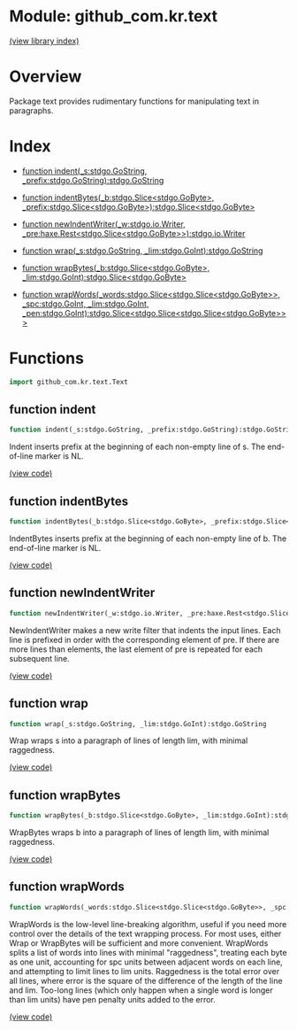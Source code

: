 # Module: github\_com.kr.text


[(view library index)](../../../golibs.md)


# Overview


Package text provides rudimentary functions for manipulating text in paragraphs. 


# Index


- [function indent\(\_s:stdgo.GoString, \_prefix:stdgo.GoString\):stdgo.GoString](<#function-indent>)

- [function indentBytes\(\_b:stdgo.Slice\<stdgo.GoByte\>, \_prefix:stdgo.Slice\<stdgo.GoByte\>\):stdgo.Slice\<stdgo.GoByte\>](<#function-indentbytes>)

- [function newIndentWriter\(\_w:stdgo.io.Writer, \_pre:haxe.Rest\<stdgo.Slice\<stdgo.GoByte\>\>\):stdgo.io.Writer](<#function-newindentwriter>)

- [function wrap\(\_s:stdgo.GoString, \_lim:stdgo.GoInt\):stdgo.GoString](<#function-wrap>)

- [function wrapBytes\(\_b:stdgo.Slice\<stdgo.GoByte\>, \_lim:stdgo.GoInt\):stdgo.Slice\<stdgo.GoByte\>](<#function-wrapbytes>)

- [function wrapWords\(\_words:stdgo.Slice\<stdgo.Slice\<stdgo.GoByte\>\>, \_spc:stdgo.GoInt, \_lim:stdgo.GoInt, \_pen:stdgo.GoInt\):stdgo.Slice\<stdgo.Slice\<stdgo.Slice\<stdgo.GoByte\>\>\>](<#function-wrapwords>)

# Functions


```haxe
import github_com.kr.text.Text
```


## function indent


```haxe
function indent(_s:stdgo.GoString, _prefix:stdgo.GoString):stdgo.GoString
```


Indent inserts prefix at the beginning of each non\-empty line of s. The end\-of\-line marker is NL. 


[\(view code\)](<./Text.hx#L44>)


## function indentBytes


```haxe
function indentBytes(_b:stdgo.Slice<stdgo.GoByte>, _prefix:stdgo.Slice<stdgo.GoByte>):stdgo.Slice<stdgo.GoByte>
```


IndentBytes inserts prefix at the beginning of each non\-empty line of b. The end\-of\-line marker is NL. 


[\(view code\)](<./Text.hx#L51>)


## function newIndentWriter


```haxe
function newIndentWriter(_w:stdgo.io.Writer, _pre:haxe.Rest<stdgo.Slice<stdgo.GoByte>>):stdgo.io.Writer
```


NewIndentWriter makes a new write filter that indents the input lines. Each line is prefixed in order with the corresponding element of pre. If there are more lines than elements, the last element of pre is repeated for each subsequent line. 


[\(view code\)](<./Text.hx#L69>)


## function wrap


```haxe
function wrap(_s:stdgo.GoString, _lim:stdgo.GoInt):stdgo.GoString
```


Wrap wraps s into a paragraph of lines of length lim, with minimal raggedness. 


[\(view code\)](<./Text.hx#L77>)


## function wrapBytes


```haxe
function wrapBytes(_b:stdgo.Slice<stdgo.GoByte>, _lim:stdgo.GoInt):stdgo.Slice<stdgo.GoByte>
```


WrapBytes wraps b into a paragraph of lines of length lim, with minimal raggedness. 


[\(view code\)](<./Text.hx#L84>)


## function wrapWords


```haxe
function wrapWords(_words:stdgo.Slice<stdgo.Slice<stdgo.GoByte>>, _spc:stdgo.GoInt, _lim:stdgo.GoInt, _pen:stdgo.GoInt):stdgo.Slice<stdgo.Slice<stdgo.Slice<stdgo.GoByte>>>
```


WrapWords is the low\-level line\-breaking algorithm, useful if you need more control over the details of the text wrapping process. For most uses, either Wrap or WrapBytes will be sufficient and more convenient.  WrapWords splits a list of words into lines with minimal "raggedness", treating each byte as one unit, accounting for spc units between adjacent words on each line, and attempting to limit lines to lim units. Raggedness is the total error over all lines, where error is the square of the difference of the length of the line and lim. Too\-long lines \(which only happen when a single word is longer than lim units\) have pen penalty units added to the error. 


[\(view code\)](<./Text.hx#L105>)


